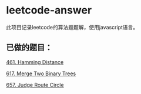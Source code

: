 # leetcode-answer
此项目记录leetcode的算法题题解，使用javascript语言。

## 已做的题目：

[461. Hamming Distance](https://github.com/laizimo/leetcode-answer/blob/master/first%20day/hamming%20distance.md)

[617. Merge Two Binary Trees](https://github.com/laizimo/leetcode-answer/blob/master/first%20day/Merge%20Two%20Binary%20Tree.md)

[657. Judge Route Circle](https://github.com/laizimo/leetcode-answer/blob/master/first%20day/Judge%20Route%20Circle.md)
